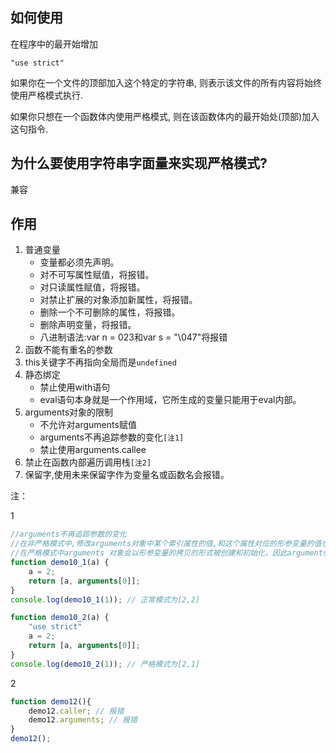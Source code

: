 ## 如何使用

在程序中的最开始增加

`"use strict"`

如果你在一个文件的顶部加入这个特定的字符串, 则表示该文件的所有内容将始终使用严格模式执行.

如果你只想在一个函数体内使用严格模式, 则在该函数体内的最开始处(顶部)加入这句指令.

## 为什么要使用字符串字面量来实现严格模式?

兼容

## 作用

1. 普通变量
    - 变量都必须先声明。
    - 对不可写属性赋值，将报错。
    - 对只读属性赋值，将报错。
    - 对禁止扩展的对象添加新属性，将报错。
    - 删除一个不可删除的属性，将报错。
    - 删除声明变量，将报错。
    - 八进制语法:var n = 023和var s = "\047"将报错
2. 函数不能有重名的参数
3. this关键字不再指向全局而是`undefined`
4. 静态绑定
   - 禁止使用with语句
   - eval语句本身就是一个作用域，它所生成的变量只能用于eval内部。
5. arguments对象的限制
    - 不允许对arguments赋值
    - arguments不再追踪参数的变化`[注1]`
    - 禁止使用arguments.callee
6. 禁止在函数内部遍历调用栈`[注2]`
7. 保留字,使用未来保留字作为变量名或函数名会报错。

注：

1

```js
//arguments不再追踪参数的变化
//在非严格模式中,修改arguments对象中某个索引属性的值,和这个属性对应的形参变量的值也会同时变化,反之亦然。
//在严格模式中arguments 对象会以形参变量的拷贝的形式被创建和初始化，因此arguments对象的改变不会影响形参。
function demo10_1(a) {
    a = 2;
    return [a, arguments[0]];
}
console.log(demo10_1(1)); // 正常模式为[2,2]

function demo10_2(a) {
    "use strict"
    a = 2;
    return [a, arguments[0]];
}
console.log(demo10_2(1)); // 严格模式为[2,1]
```

2

```js
function demo12(){
    demo12.caller; // 报错
    demo12.arguments; // 报错
}
demo12();
```

